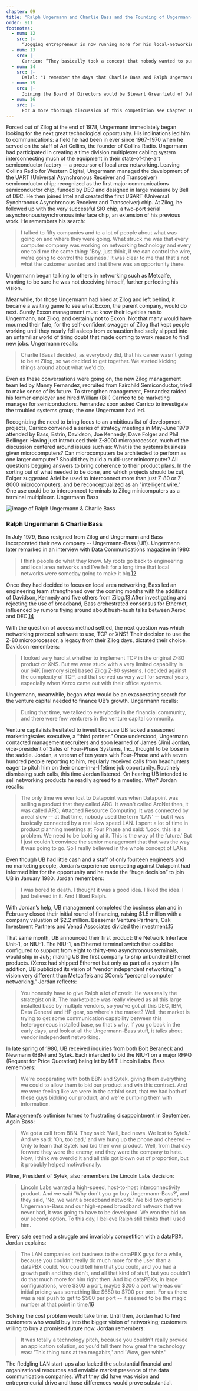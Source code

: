 ```yaml
---
chapter: 09
title: "Ralph Ungermann and Charlie Bass and the Founding of Ungermann-Bass"
order: 911
footnotes:
  - num: 12
    src: |-
      “Jogging entrepreneur is now running more for his local-networking firm,” *Data Communications*, Sept. 1980 
  - num: 13
    src: |-
      Carrico: “They basically took a concept that nobody wanted to pursue internally, and went and did something with it."
  - num: 14
    src: |-
      Dalal: "I remember the days that Charlie Bass and Ralph Ungermann left Zilog and hung around Xerox trying to figure out what they were going to do next."
  - num: 15
    src: |-
      Joining the Board of Directors would be Stewart Greenfield of Oak Investment Partners who was also a member of the Board of Micom. So would Neill Brownstein, who had invested in Telenet, the company Larry Roberts had headed.
  - num: 16
    src: |-
      For a more thorough discussion of this competition see Chapter 10.
---
```


Forced out of Zilog at the end of 1978, Ungermann immediately began looking for the next great technological opportunity. His inclinations led him to communications: a field he had been in ever since 1967-1970 when he served on the staff of Art Collins, the founder of Collins Radio. Ungermann had participated in creating a time division multiplexer cabling system interconnecting much of the equipment in their state-of-the-art semiconductor factory -- a precursor of local area networking. Leaving Collins Radio for Western Digital, Ungermann managed the development of the UART (Universal Asynchronous Receiver and Transceiver) semiconductor chip; recognized as the first major communications semiconductor chip, funded by DEC and designed in large measure by Bell of DEC. He then joined Intel and created the first USART (Universal Synchronous Asynchronous Receiver and Transceiver) chip. At Zilog, he followed up with the very successful SIO chip, a two-port serial asynchronous/synchronous interface chip, an extension of his previous work. He remembers his search:

>I talked to fifty companies and to a lot of people about what was going on and where they were going. What struck me was that every computer company was working on networking technology and every one told me the same thing: 'Boy, just think, if we can control the wire, we're going to control the business.' It was clear to me that that's not what the customer wanted and that there was an opportunity there.

Ungermann began talking to others in networking such as Metcalfe, wanting to be sure he was not deceiving himself, further perfecting his vision.

Meanwhile, for those Ungermann had hired at Zilog and left behind, it became a waiting game to see what Exxon, the parent company, would do next. Surely Exxon management must know their loyalties ran to Ungermann, not Zilog, and certainly not to Exxon. Not that many would have mourned their fate, for the self-confident swagger of Zilog that kept people working until they nearly fell asleep from exhaustion had sadly slipped into an unfamiliar world of tiring doubt that made coming to work reason to find new jobs. Ungermann recalls:

>Charlie [Bass] decided, as everybody did, that his career wasn't going to be at Zilog, so we decided to get together. We started kicking things around about what we'd do.

Even as these conversations were going on, the new Zilog management team led by Manny Fernandez, recruited from Fairchild Semiconductor, tried to make sense of its future. To strengthen management, Fernandez raided his former employer and hired William (Bill) Carrico to be marketing manager for semiconductors. Fernandez soon asked Carrico to investigate the troubled systems group; the one Ungermann had led.

Recognizing the need to bring focus to an ambitious list of development projects, Carrico convened a series of strategy meetings in May-June 1979 attended by Bass, Estrin, Davidson, Joe Kennedy, Dave Folger and Phil Bellinger. Having just introduced their Z-8000 microprocessor, much of the discussion centered around issues such as: What is the systems business given microcomputers? Can microcomputers be architected to perform as one larger computer? Should they build a multi-user minicomputer? All questions begging answers to bring coherence to their product plans. In the sorting out of what needed to be done, and which projects should be cut, Folger suggested Ariel be used to interconnect more than just Z-80 or Z-8000 microcomputers, and be reconceptualized as an "intelligent wire." One use could be to interconnect terminals to Zilog minicomputers as a terminal multiplexer.
Ungermann Bass

![image of Ralph Ungermann & Charlie Bass](/assets/img/ex_9.11.1_Ralph_Ungermann_and_Charley_Bass.jpg)

### Ralph Ungermann & Charlie Bass

In July 1979, Bass resigned from Zilog and Ungermann and Bass incorporated their new company -- Ungermann-Bass (UB). Ungermann later remarked in an interview with Data Communications magazine in 1980:

>I think people do what they know. My roots go back to engineering and local area networks and I’ve felt for a long time that local networks were someday going to make it big.<a name="fnloc12" href="#fn12">12</a>

Once they had decided to focus on local area networking, Bass led an engineering team strengthened over the coming months with the additions of Davidson, Kennedy and five others from Zilog.<a name="fnloc13" href="#fn13">13</a> After investigating and rejecting the use of broadband, Bass orchestrated consensus for Ethernet, influenced by rumors flying around about hush-hush talks between Xerox and DEC.<a name="fnloc14" href="#fn14">14</a>

With the question of access method settled, the next question was which networking protocol software to use, TCP or XNS? Their decision to use the Z-80 microprocessor, a legacy from their Zilog days, dictated their choice. Davidson remembers:

>I looked very hard at whether to implement TCP in the original Z-80 product or XNS. But we were stuck with a very limited capability in our 64K [memory size] based Zilog Z-80 systems. I decided against the complexity of TCP, and that served us very well for several years, especially when Xerox came out with their office systems.

Ungermann, meanwhile, began what would be an exasperating search for the venture capital needed to finance UB’s growth. Ungermann recalls:

>During that time, we talked to everybody in the financial community, and there were few venturers in the venture capital community.

Venture capitalists hesitated to invest because UB lacked a seasoned marketing/sales executive, a “third partner.” Once understood, Ungermann contacted management recruiters and soon learned of James (Jim) Jordan, vice-president of Sales of Four-Phase Systems, Inc., thought to be loose in the saddle. Jordan, a veteran of ten years with Four-Phase and with seven hundred people reporting to him, regularly received calls from headhunters eager to pitch him on their once-in-a-lifetime job opportunity. Routinely dismissing such calls, this time Jordan listened. On hearing UB intended to sell networking products he readily agreed to a meeting. Why? Jordan recalls:

>The only time we ever lost to Datapoint was when Datapoint was selling a product that they called ARC. It wasn't called ArcNet then, it was called ARC; Attached Resource Computing. It was connected by a real slow -- at that time, nobody used the term 'LAN' -- but it was basically connected by a real slow speed LAN. I spent a lot of time in product planning meetings at Four Phase and said: 'Look, this is a problem. We need to be looking at it. This is the way of the future.' But I just couldn't convince the senior management that that was the way it was going to go. So I really believed in the whole concept of LANs.

Even though UB had little cash and a staff of only fourteen engineers and no marketing people, Jordan’s experience competing against Datapoint had informed him for the opportunity and he made the “huge decision” to join UB in January 1980. Jordan remembers:

>I was bored to death. I thought it was a good idea. I liked the idea. I just believed in it. And I liked Ralph.

With Jordan’s help, UB management completed the business plan and in February closed their initial round of financing, raising $1.5 million with a company valuation of $2.2 million. Bessemer Venture Partners, Oak Investment Partners and Venad Associates divided the investment.<a name="fnloc15" href="#fn15">15</a>

That same month, UB announced their first product: the Network Interface Unit-1, or NIU-1. The NIU-1, an Ethernet terminal switch that could be configured to support from eight to thirty-two asynchronous terminals, would ship in July; making UB the first company to ship unbundled Ethernet products. (Xerox had shipped Ethernet but only as part of a system.) In addition, UB publicized its vision of “vendor independent networking,” a vision very different than Metcalfe’s and 3Com’s “personal computer networking.” Jordan reflects:

>You honestly have to give Ralph a lot of credit. He was really the strategist on it. The marketplace was really viewed as all this large installed base by multiple vendors, so you've got all this DEC, IBM, Data General and HP gear, so where's the market?  Well, the market is trying to get some communication capability between this heterogeneous installed base, so that's why, if you go back in the early days, and look at all the Ungermann-Bass stuff, it talks about vendor independent networking.

In late spring of 1980, UB received inquiries from both Bolt Beraneck and Newmann (BBN) and Sytek. Each intended to bid the NIU-1 on a major RFPQ (Request for Price Quotation) being let by MIT Lincoln Labs. Bass remembers:

>We're cooperating with both BBN and Sytek, giving them everything we could to allow them to bid our product and win this contract. And we were feeling like we were in the catbird seat, that we had both of these guys bidding our product, and we're pumping them with information.

Management’s optimism turned to frustrating disappointment in September. Again Bass:

>We got a call from BBN. They said: 'Well, bad news. We lost to Sytek.' And we said:  'Oh, too bad,' and we hung up the phone and cheered -- Only to learn that Sytek had bid their own product. Well, from that day forward they were the enemy, and they were the company to hate. Now, I think we overdid it and all this got blown out of proportion, but it probably helped motivationally.

Pliner, President of Sytek, also remembers the Lincoln Labs decision:

>Lincoln Labs wanted a high-speed, host-to-host interconnectivity product.  And we said 'Why don't you go buy Ungermann-Bass?', and they said, 'No, we want a broadband network.' We bid two options: Ungermann-Bass and our high-speed broadband network that we never had, it was going to have to be developed.  We won the bid on our second option. To this day, I believe Ralph still thinks that I used him.

Every sale seemed a struggle and invariably competition with a dataPBX. Jordan explains:

>The LAN companies lost business to the dataPBX guys for a while, because you couldn't really do much more for the user than a dataPBX could. You could tell him that you could, and you had a growth path and they didn't, and all that kind of stuff, but you couldn't do that much more for him right then. And big dataPBXs, in large configurations, were $300 a port, maybe $200 a port whereas our initial pricing was something like $650 to $700 per port. For us there was a real push to get to $500 per port -- it seemed to be the magic number at that point in time.<a name="fnloc16" href="#fn16">16</a>

Solving the cost problem would take time. Until then, Jordan had to find customers who would buy into the bigger vision of networking; customers willing to buy a promised future now. Jordan remembers:

>It was totally a technology pitch, because you couldn't really provide an application solution, so you'd tell them how great the technology was: 'This thing runs at ten megabits,' and 'Wow, gee whiz.'

The fledgling LAN start-ups also lacked the substantial financial and organizational resources and enviable market presence of the data communication companies. What they did have was vision and entrepreneurial drive and those differences would prove substantial.
